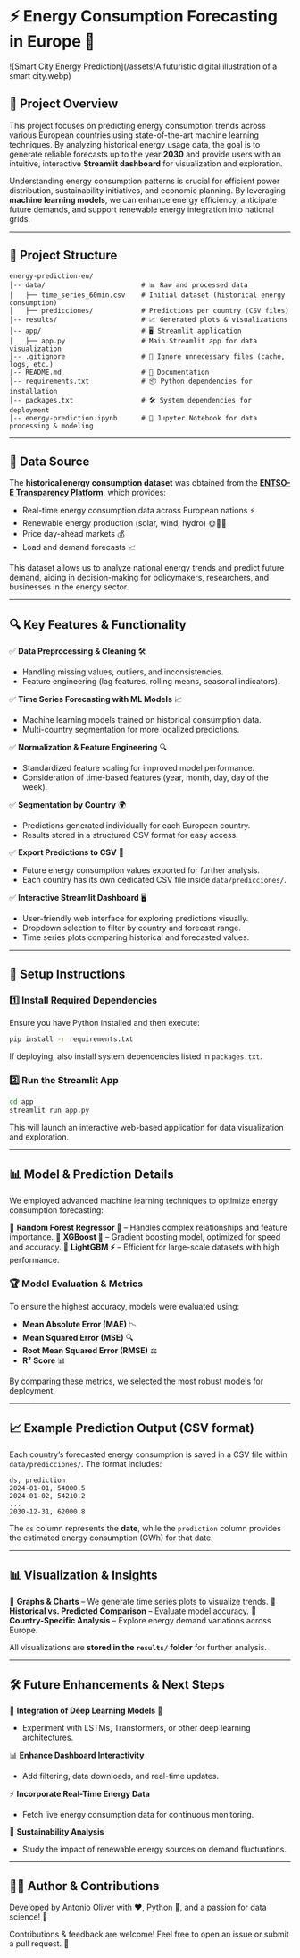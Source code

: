 # ⚡ Energy Consumption Forecasting in Europe 🚀

![Smart City Energy Prediction](/assets/A futuristic digital illustration of a smart city.webp)


## 📌 Project Overview

This project focuses on predicting energy consumption trends across various European countries using state-of-the-art machine learning techniques. By analyzing historical energy usage data, the goal is to generate reliable forecasts up to the year **2030** and provide users with an intuitive, interactive **Streamlit dashboard** for visualization and exploration.

Understanding energy consumption patterns is crucial for efficient power distribution, sustainability initiatives, and economic planning. By leveraging **machine learning models**, we can enhance energy efficiency, anticipate future demands, and support renewable energy integration into national grids.

---

## 📁 Project Structure

```
energy-prediction-eu/
│-- data/                        # 📊 Raw and processed data
│   ├── time_series_60min.csv    # Initial dataset (historical energy consumption)
│   ├── predicciones/            # Predictions per country (CSV files)
│-- results/                     # 📈 Generated plots & visualizations
│-- app/                         # 🖥️ Streamlit application
│   ├── app.py                   # Main Streamlit app for data visualization
│-- .gitignore                   # 🚫 Ignore unnecessary files (cache, logs, etc.)
│-- README.md                    # 📜 Documentation
│-- requirements.txt             # 📦 Python dependencies for installation
│-- packages.txt                 # 🛠 System dependencies for deployment
│-- energy-prediction.ipynb      # 🔬 Jupyter Notebook for data processing & modeling
```

---

## 📡 Data Source

The **historical energy consumption dataset** was obtained from the **[ENTSO-E Transparency Platform](https://transparency.entsoe.eu/)**, which provides:
- Real-time energy consumption data across European nations ⚡
- Renewable energy production (solar, wind, hydro) 🌞💨💧
- Price day-ahead markets 💰
- Load and demand forecasts 📈

This dataset allows us to analyze national energy trends and predict future demand, aiding in decision-making for policymakers, researchers, and businesses in the energy sector.

---

## 🔍 Key Features & Functionality

✅ **Data Preprocessing & Cleaning** 🛠️  
- Handling missing values, outliers, and inconsistencies.
- Feature engineering (lag features, rolling means, seasonal indicators).

✅ **Time Series Forecasting with ML Models** 📈  
- Machine learning models trained on historical consumption data.
- Multi-country segmentation for more localized predictions.

✅ **Normalization & Feature Engineering** 🔍  
- Standardized feature scaling for improved model performance.
- Consideration of time-based features (year, month, day, day of the week).

✅ **Segmentation by Country** 🌍  
- Predictions generated individually for each European country.
- Results stored in a structured CSV format for easy access.

✅ **Export Predictions to CSV** 📂  
- Future energy consumption values exported for further analysis.
- Each country has its own dedicated CSV file inside `data/predicciones/`.

✅ **Interactive Streamlit Dashboard** 🖥️  
- User-friendly web interface for exploring predictions visually.
- Dropdown selection to filter by country and forecast range.
- Time series plots comparing historical and forecasted values.

---

## 📌 Setup Instructions

### 1️⃣ Install Required Dependencies

Ensure you have Python installed and then execute:
```bash
pip install -r requirements.txt
```
If deploying, also install system dependencies listed in `packages.txt`.

### 2️⃣ Run the Streamlit App
```bash
cd app
streamlit run app.py
```
This will launch an interactive web-based application for data visualization and exploration.

---

## 📊 Model & Prediction Details

We employed advanced machine learning techniques to optimize energy consumption forecasting:

🔹 **Random Forest Regressor 🌲** – Handles complex relationships and feature importance.
🔹 **XGBoost 🚀** – Gradient boosting model, optimized for speed and accuracy.
🔹 **LightGBM ⚡** – Efficient for large-scale datasets with high performance.

### 🏆 Model Evaluation & Metrics
To ensure the highest accuracy, models were evaluated using:
- **Mean Absolute Error (MAE)** 📉
- **Mean Squared Error (MSE)** 🔍
- **Root Mean Squared Error (RMSE)** ⚖️
- **R² Score** 📊

By comparing these metrics, we selected the most robust models for deployment.

---

## 📈 Example Prediction Output (CSV format)

Each country’s forecasted energy consumption is saved in a CSV file within `data/predicciones/`. The format includes:

```
ds, prediction
2024-01-01, 54000.5
2024-01-02, 54210.2
...
2030-12-31, 62000.8
```

The `ds` column represents the **date**, while the `prediction` column provides the estimated energy consumption (GWh) for that date.

---

## 📊 Visualization & Insights

🔹 **Graphs & Charts** – We generate time series plots to visualize trends.
🔹 **Historical vs. Predicted Comparison** – Evaluate model accuracy.
🔹 **Country-Specific Analysis** – Explore energy demand variations across Europe.

All visualizations are **stored in the `results/` folder** for further analysis.

---

## 🛠 Future Enhancements & Next Steps

🚀 **Integration of Deep Learning Models** 🤖
- Experiment with LSTMs, Transformers, or other deep learning architectures.

📊 **Enhance Dashboard Interactivity**
- Add filtering, data downloads, and real-time updates.

⚡ **Incorporate Real-Time Energy Data**
- Fetch live energy consumption data for continuous monitoring.

🌱 **Sustainability Analysis**
- Study the impact of renewable energy sources on demand fluctuations.

---

## 👨‍💻 Author & Contributions

Developed by Antonio Oliver with ❤️, Python 🐍, and a passion for data science! 🎯

Contributions & feedback are welcome! Feel free to open an issue or submit a pull request. 💬


